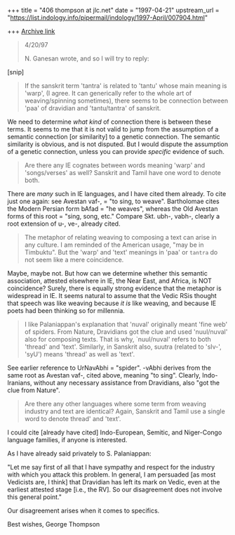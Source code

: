 +++
title = "406 thompson at jlc.net"
date = "1997-04-21"
upstream_url = "https://list.indology.info/pipermail/indology/1997-April/007904.html"

+++
[Archive link](https://list.indology.info/pipermail/indology/1997-April/007904.html)

>4/20/97
>
>N. Ganesan wrote, and so I will try to reply:
>
[snip]
>
>If the sanskrit term 'tantra' is related
>to 'tantu' whose main meaning is 'warp', (I agree. It can
>generically refer to the whole art of weaving/spinning sometimes),
>there seems to be connection between 'paa' of dravidian
>and 'tantu/tantra' of sanskrit.

We need to determine *what kind* of connection there is between these
terms.  It seems to me that it is not valid to jump from the assumption of
a semantic connection [or similarity] to a genetic connection.  The
semantic similarity is obvious, and is not disputed.  But I would dispute
the assumption of a genetic connection, unless you can provide *specific*
evidence of such.
>
>Are there any IE cognates between words meaning 'warp'
>and 'songs/verses' as well? Sanskrit and Tamil have one
>word to denote both.

There are *many* such in IE languages, and I have cited them already.  To
cite just one again: see Avestan vaf-, = "to sing, to weave".  Bartholomae
cites the Modern Persian form bAfad = "he weaves", whereas the Old Avestan
forms of this root = "sing, song, etc."  Compare Skt. ubh-, vabh-, clearly
a root extension of u-, ve-, already cited.
>
>The metaphor of relating weaving to composing a text
>can arise in any culture. I am reminded of the American usage,
>"may be in Timbuktu". But the 'warp' and 'text' meanings
>in 'paa' or `tantra` do not seem like a mere coincidence.

Maybe, maybe not.  But how can we determine whether this semantic
association, attested elsewhere in IE, the Near East, and Africa, is NOT
coincidence?  Surely, there is equally strong evidence that the metaphor is
widespread in IE.  It seems natural to assume that the Vedic RSis thought
that speech was like weaving because *it is* like weaving, and because IE
poets had been thinking so for millennia.
>
>I like Palaniappan's explanation that 'nuval' originally
>meant 'fine web' of spiders. From Nature, Dravidians
>got the clue and used 'nuul/nuval' also for composing texts. That is why,
>`nuul/nuval' refers to both 'thread' and 'text'.
>Similarly, in Sanskrit also, suutra (related to 'sIv-', 'syU')
>means 'thread' as well as 'text'.

See earlier reference to UrNavAbhi = "spider". -vAbhi derives from the same
root as Avestan vaf-, cited above, meaning "to sing".  Clearly,
Indo-Iranians, without any necessary assistance from Dravidians, also "got
the clue from Nature".

>Are there any other languages where some term from weaving industry and
>text are identical?
>Again, Sanskrit and Tamil use a single word to denote thread' and 'text'.
>
I could cite [already have cited] Indo-European, Semitic, and Niger-Congo
language families, if anyone is interested.

As I have already said privately to S. Palaniappan:

"Let me say first of all that I have sympathy and respect for the industry
with which you attack this problem.  In general, I am persuaded [as most
Vedicists are, I think] that Dravidian has left its mark on Vedic, even at
the earliest attested stage [i.e., the RV]. So our disagreement does not
involve this general point."

Our disagreement arises when it comes to specifics.

Best wishes,
George Thompson









